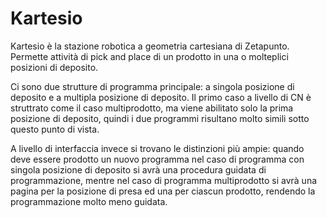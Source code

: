 # Kartesio
Kartesio è la stazione robotica a geometria cartesiana di Zetapunto. Permette attività di pick and place di un prodotto in una o molteplici posizioni di deposito.

Ci sono due strutture di programma principale: a singola posizione di deposito e a multipla posizione di deposito. Il primo caso a livello di CN è struttrato come il caso multiprodotto, ma viene abilitato solo la prima posizione di deposito, quindi i due programmi risultano molto simili sotto questo punto di vista.

A livello di interfaccia invece si trovano le distinzioni più ampie: quando deve essere prodotto un nuovo programma nel caso di programma con singola posizione di deposito si avrà una procedura guidata di programmazione, mentre nel caso di programma multiprodotto si avrà una pagina per la posizione di presa ed una per ciascun prodotto, rendendo la programmazione molto meno guidata.
